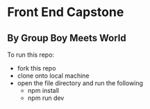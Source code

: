 # Front End Capstone 
## By Group Boy Meets World

To run this repo:
- fork this repo
- clone onto local machine
- open the file directory and run the following
   * npm install
   * npm run dev
